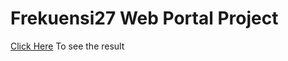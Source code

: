 # Frekuensi27 Web Portal Project

[Click Here](https://angkasa27.github.io/react-frekuensi27) To see the result
